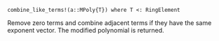 ```
combine_like_terms!(a::MPoly{T}) where T <: RingElement
```

Remove zero terms and combine adjacent terms if they have the same exponent vector. The modified polynomial is returned.
